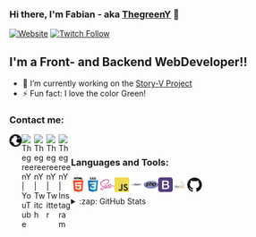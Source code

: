 ### Hi there, I'm Fabian - aka [ThegreenY][website] 👋 

[![Website](https://img.shields.io/website?label=Homepage&style=for-the-badge&url=https%3A%2F%2Fthegreeny.de)](https://thegreeny.de)
[![Twitch Follow](https://img.shields.io/twitch/status/thegreen_y?color=6441a5&logo=twitch&style=for-the-badge)][twitch]

## I'm a Front- and Backend WebDeveloper!!

- 🌱 I’m currently working on the [Story-V Project][story-v]
- ⚡ Fun fact: I love the color Green!

### Contact me:

[<img align="left" alt="thegreeny.de" width="22px" src="https://raw.githubusercontent.com/iconic/open-iconic/master/svg/globe.svg" />][website]
[<img align="left" alt="ThegreenY | YouTube" width="22px" src="https://cdn.jsdelivr.net/npm/simple-icons@v3/icons/youtube.svg" />][youtube]
[<img align="left" alt="ThegreenY | Twitch" width="22px" src="https://cdn.jsdelivr.net/npm/simple-icons@v3/icons/twitch.svg" />][twitch]
[<img align="left" alt="ThegreenY | Twitter" width="22px" src="https://cdn.jsdelivr.net/npm/simple-icons@v3/icons/linkedin.svg" />][twitter]
[<img align="left" alt="ThegreenY | Instagram" width="22px" src="https://cdn.jsdelivr.net/npm/simple-icons@v3/icons/instagram.svg" />][instagram]

<br />

### Languages and Tools:

[<img align="left" alt="HTML5" width="26px" src="https://raw.githubusercontent.com/github/explore/80688e429a7d4ef2fca1e82350fe8e3517d3494d/topics/html/html.png" />][html]
[<img align="left" alt="CSS3" width="26px" src="https://raw.githubusercontent.com/github/explore/80688e429a7d4ef2fca1e82350fe8e3517d3494d/topics/css/css.png" />][css]
[<img align="left" alt="Sass" width="26px" src="https://raw.githubusercontent.com/github/explore/80688e429a7d4ef2fca1e82350fe8e3517d3494d/topics/sass/sass.png" />][sass]
[<img align="left" alt="JavaScript" width="26px" src="https://raw.githubusercontent.com/github/explore/80688e429a7d4ef2fca1e82350fe8e3517d3494d/topics/javascript/javascript.png" />][javascript]
[<img align="left" alt="JQUERY" width="26px" src="https://raw.githubusercontent.com/github/explore/80688e429a7d4ef2fca1e82350fe8e3517d3494d/topics/jquery/jquery.png" />][jquery]
[<img align="left" alt="PHP" width="26px" src="https://raw.githubusercontent.com/github/explore/80688e429a7d4ef2fca1e82350fe8e3517d3494d/topics/php/php.png" />][php]
[<img align="left" alt="BOOTSTRAP" width="26px" src="https://raw.githubusercontent.com/github/explore/80688e429a7d4ef2fca1e82350fe8e3517d3494d/topics/bootstrap/bootstrap.png" />][bootstrap]
[<img align="left" alt="MySQL" width="26px" src="https://raw.githubusercontent.com/github/explore/80688e429a7d4ef2fca1e82350fe8e3517d3494d/topics/mysql/mysql.png" />][mysql]
[<img align="left" alt="GitHub" width="26px" src="https://raw.githubusercontent.com/github/explore/78df643247d429f6cc873026c0622819ad797942/topics/github/github.png" />][github]

<br />
<br />

<details>
  <summary>:zap: GitHub Stats</summary>
  
  [![ThegreenY's GitHub stats](https://github-readme-stats.vercel.app/api?username=thegreen-y&theme=dark&count_private=true&show_icons=true&hide_border=true)](https://github.com/anuraghazra/github-readme-stats)
</details>

[website]: https://www.thegreeny.de/
[story-v]: https://www.story-v.de/

[youtube]: https://www.youtube.com/channel/UCNzB50yKhjxJePtwEf3rgXw/
[twitch]: https://www.twitch.tv/thegreen_y/
[twitter]: https://twitter.com/thegreen_y/
[instagram]: https://www.instagram.com/thegreen_y/

[html]: https://www.w3schools.com/html/
[css]: https://www.w3schools.com/css/
[php]: https://www.w3schools.com/php/
[sass]: https://www.w3schools.com/sass/
[javascript]: https://www.w3schools.com/js/
[jquery]: https://www.w3schools.com/jquery/
[bootstrap]: https://www.w3schools.com/bootstrap/
[mysql]: https://www.w3schools.com/mysql/
[github]: https://github.com/

